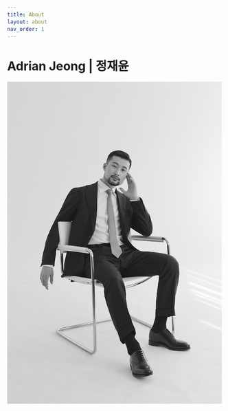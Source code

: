```yaml
---
title: About
layout: about
nav_order: 1
---
```


# Adrian Jeong | 정재윤

![profile](/assets/images/profile.jpg)
